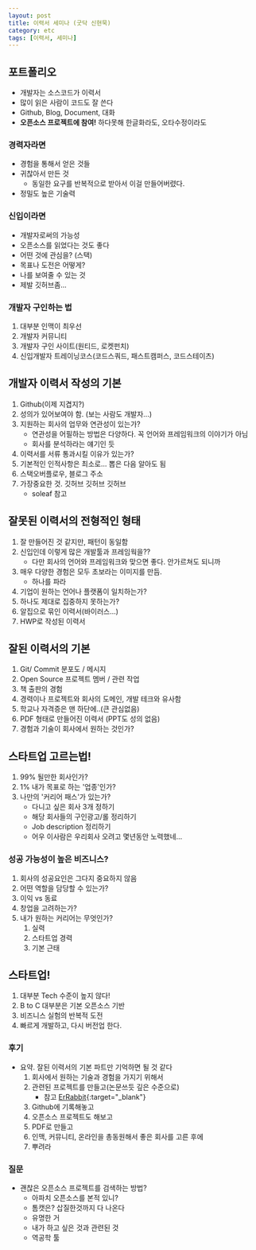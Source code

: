 ```yaml
---
layout: post
title: 이력서 세미나 (굿닥 신현묵)
category: etc
tags: [이력서, 세미나]
---
```


## 포트폴리오

* 개발자는 소스코드가 이력서
* 많이 읽은 사람이 코드도 잘 쓴다
* Github, Blog, Document, 대화
* **오픈소스 프로젝트에 참여!** 하다못해 한글화라도, 오타수정이라도

### 경력자라면

* 경험을 통해서 얻은 것들
* 귀찮아서 만든 것
    * 동일한 요구를 반복적으로 받아서 이걸 만들어버렸다.
* 정밀도 높은 기술력

### 신입이라면

* 개발자로써의 가능성
* 오픈소스를 읽었다는 것도 좋다
* 어떤 것에 관심을? (스택)
* 목표나 도전은 어떻게?
* 나를 보여줄 수 있는 것
* 제발 깃허브좀...

### 개발자 구인하는 법

1. 대부분 인맥이 최우선
2. 개발자 커뮤니티
3. 개발자 구인 사이트(원티드, 로켓펀치)
4. 신입개발자 트레이닝코스(코드스쿼드, 패스트캠퍼스, 코드스테이츠)

## 개발자 이력서 작성의 기본

1. Github(이제 지겹지?)
1. 성의가 있어보여야 함. (보는 사람도 개발자...)
1. 지원하는 회사의 업무와 연관성이 있는가?
    * 연관성을 어필하는 방법은 다양하다. 꼭 언어와 프레임워크의 이야기가 아님
    * 회사를 분석하라는 얘기인 듯
1. 이력서를 서류 통과시킬 이유가 있는가?
1. 기본적인 인적사항은 최소로... 뽑은 다음 알아도 됨
1. 스택오버플로우, 블로그 주소
1. 가장중요한 것. 깃허브 깃허브 깃허브
    * soleaf 참고

## 잘못된 이력서의 전형적인 형태

1. 잘 만들어진 것 같지만, 패턴이 동일함
1. 신입인데 이렇게 많은 개발툴과 프레임웍을??
    * 다만 회사의 언어와 프레임워크와 맞으면 좋다. 안가르쳐도 되니까
1. 매우 다양한 경험은 모두 초보라는 이미지를 만듬.
    * 하나를 파라
1. 기업이 원하는 언어나 플랫폼이 일치하는가?
1. 하나도 제대로 집중하지 못하는가?
1. 알집으로 묶인 이력서(바이러스...)
1. HWP로 작성된 이력서

## 잘된 이력서의 기본

1. Git/ Commit 분포도 / 메시지
1. Open Source 프로젝트 멤버 / 관련 작업
1. 책 출판의 경험
1. 경력이나 프로젝트와 회사의 도메인, 개발 테크와 유사함
1. 학교나 자격증은 맨 하단에..(큰 관심없음)
1. PDF 형태로 만들어진 이력서 (PPT도 성의 없음)
1. 경험과 기술이 회사에서 원하는 것인가?

## 스타트업 고르는법!

1. 99% 될만한 회사인가?
1. 1% 내가 목표로 하는 '업종'인가?
1. 나만의 '커리어 패스'가 있는가?
    * 다니고 싶은 회사 3개 정하기
    * 해당 회사들의 구인광고/롤 정리하기
    * Job description 정리하기
    * 어우 이사람은 우리회사 오려고 몇년동안 노력했네...

### 성공 가능성이 높은 비즈니스?

1. 회사의 성공요인은 그다지 중요하지 않음
1. 어떤 역할을 담당할 수 있는가?
1. 이익 vs 동료
1. 창업을 고려하는가?
1. 내가 원하는 커리어는 무엇인가?
    1. 실력
    1. 스타트업 경력
    1. 기본 근태

## 스타트업!

1. 대부분 Tech 수준이 높지 않다!
1. B to C 대부분은 기본 오픈소스 기반
1. 비즈니스 실험의 반복적 도전
1. 빠르게 개발하고, 다시 버전업 한다.

### 후기

* 요약. 잘된 이력서의 기본 파트만 기억하면 될 것 같다
    1. 회사에서 원하는 기술과 경험을 가지기 위해서
    1. 관련된 프로젝트를 만들고(논문쓰듯 깊은 수준으로)
        * 참고 [ErRabbit](https://github.com/soleaf/ErRabbit/blob/master/readme_kr.md){:target="_blank"}
    1. Github에 기록해놓고
    1. 오픈소스 프로젝트도 해보고
    1. PDF로 만들고
    1. 인맥, 커뮤니티, 온라인을 총동원해서 좋은 회사를 고른 후에
    1. 뿌려라

### 질문

* 괜찮은 오픈소스 프로젝트를 검색하는 방법?
    * 아파치 오픈소스를 본적 있니?
    * 톰캣은? 삽질한것까지 다 나온다
    * 유명한 거
    * 내가 하고 싶은 것과 관련된 것
    * 역공학 툴
